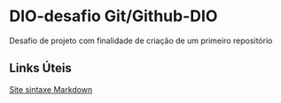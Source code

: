 # DIO-desafio Git/Github-DIO
Desafio de projeto com finalidade de criação de um primeiro repositório

## Links Úteis
[Site sintaxe Markdown](https://www.markdownguide.org/basic-syntax/)
